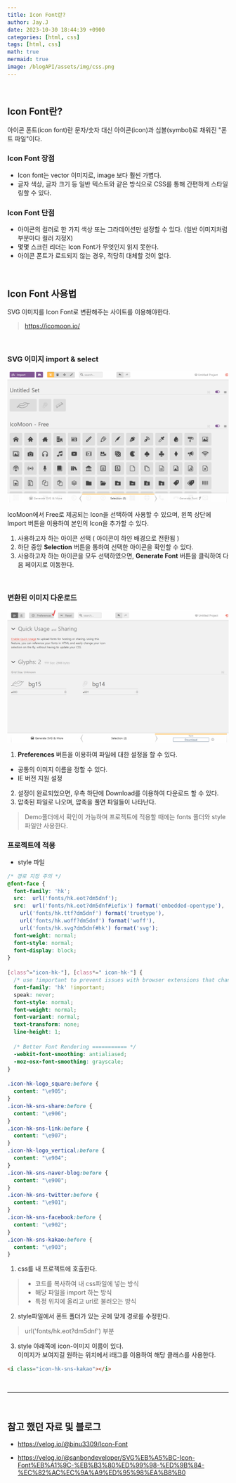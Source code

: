 ```yaml
---
title: Icon Font란?
author: Jay.J
date: 2023-10-30 18:44:39 +0900
categories: [html, css]
tags: [html, css]
math: true
mermaid: true
image: /blogAPI/assets/img/css.png
---
```


<br>

## Icon Font란?
아이콘 폰트(icon font)란 문자/숫자 대신 아이콘(icon)과 심볼(symbol)로 채워진 "폰트 파일"이다.

### Icon Font 장점
- Icon font는 vector 이미지로, image 보다 훨씬 가볍다.
- 글자 색상, 글자 크기 등 일반 텍스트와 같은 방식으로 CSS를 통해 간편하게 스타일링할 수 있다.

### Icon Font 단점
- 아이콘의 컬러로 한 가지 색상 또는 그라데이션만 설정할 수 있다. (일반 이미지처럼 부분마다 컬러 지정X)
- 몇몇 스크린 리더는 Icon Font가 무엇인지 읽지 못한다.
- 아이콘 폰트가 로드되지 않는 경우, 적당히 대체할 것이 없다.

<br />

## Icon Font 사용법
SVG 이미지를 Icon Font로 변환해주는 사이트를 이용해야한다.
> <a href="https://icomoon.io/app/#/select" target="_blank">https://icomoon.io/</a>

<br />

### SVG 이미지 import & select
<img src="../assets/img/html/iconFont.png" alt="">

IcoMoon에서 Free로 제공되는 Icon을 선택하여 사용할 수 있으며, 왼쪽 상단에 Import 버튼을 이용하여 본인의 Icon을 추가할 수 있다.

1. 사용하고자 하는 아이콘 선택 ( 아이콘이 하얀 배경으로 전환됨 )
2. 하단 중앙 <b>Selection</b> 버튼을 통하여 선택한 아이콘을 확인할 수 있다.
3. 사용하고자 하는 아이콘을 모두 선택하였으면, <b>Generate Font</b> 버튼을 클릭하여 다음 페이지로 이동한다.

<br />

### 변환된 이미지 다운로드
<img src="../assets/img/html/iconFont2.png" alt="">

1. <b>Preferences</b> 버튼을 이용하여 파일에 대한 설정을 할 수 있다.
- 공통의 이미지 이름을 정할 수 있다.
- IE 버전 지원 설정
2. 설정이 완료되었으면, 우측 하단에 Download를 이용하여 다운로드 할 수 있다.
3. 압축된 파일로 나오며, 압축을 풀면 파일들이 나타난다.
> Demo폴더에서 확인이 가능하며 프로젝트에 적용할 때에는 fonts 폴더와 style 파일만 사용한다.

### 프로젝트에 적용

- style 파일
```css
/* 경로 지정 주의 */
@font-face {
  font-family: 'hk';
  src:  url('fonts/hk.eot?dm5dnf');
  src:  url('fonts/hk.eot?dm5dnf#iefix') format('embedded-opentype'),
    url('fonts/hk.ttf?dm5dnf') format('truetype'),
    url('fonts/hk.woff?dm5dnf') format('woff'),
    url('fonts/hk.svg?dm5dnf#hk') format('svg');
  font-weight: normal;
  font-style: normal;
  font-display: block;
}

[class^="icon-hk-"], [class*=" icon-hk-"] {
  /* use !important to prevent issues with browser extensions that change fonts */
  font-family: 'hk' !important;
  speak: never;
  font-style: normal;
  font-weight: normal;
  font-variant: normal;
  text-transform: none;
  line-height: 1;

  /* Better Font Rendering =========== */
  -webkit-font-smoothing: antialiased;
  -moz-osx-font-smoothing: grayscale;
}

.icon-hk-logo_square:before {
  content: "\e905";
}
.icon-hk-sns-share:before {
  content: "\e906";
}
.icon-hk-sns-link:before {
  content: "\e907";
}
.icon-hk-logo_vertical:before {
  content: "\e904";
}
.icon-hk-sns-naver-blog:before {
  content: "\e900";
}
.icon-hk-sns-twitter:before {
  content: "\e901";
}
.icon-hk-sns-facebook:before {
  content: "\e902";
}
.icon-hk-sns-kakao:before {
  content: "\e903";
}
```

1. css를 내 프로젝트에 호출한다.
> - 코드를 복사하여 내 css파일에 넣는 방식
> - 해당 파일을 import 하는 방식
> - 특정 위치에 올리고 url로 불러오는 방식

2. style파일에서 폰트 폴더가 있는 곳에 맞게 경로를 수정한다.
> url('fonts/hk.eot?dm5dnf') 부분

3. style 아래쪽에 icon-이미지 이름이 있다.<br>
이미지가 보여지길 원하는 위치에서 i태그를 이용하여 해당 클래스를 사용한다.

```html
<i class="icon-hk-sns-kakao"></i>
```

<br>
<hr>
<br>

<!-- 
### Astro를 사용한 프로젝트
- <a href="https://interactive.hankookilbo.com/v/dementia/" target="_blank">https://interactive.hankookilbo.com/v/dementia/</a>
- <a href="https://interactive.hankookilbo.com/v/sewol/" target="_blank">https://interactive.hankookilbo.com/v/sewol/</a>-->

## 참고 했던 자료 및 블로그
- <a href="https://velog.io/@binu3309/Icon-Font" target="_blank">https://velog.io/@binu3309/Icon-Font</a>

- <a href="https://velog.io/@sanbondeveloper/SVG%EB%A5%BC-Icon-Font%EB%A1%9C-%EB%B3%80%ED%99%98-%ED%9B%84-%EC%82%AC%EC%9A%A9%ED%95%98%EA%B8%B0" target="_blank">https://velog.io/@sanbondeveloper/SVG%EB%A5%BC-Icon-Font%EB%A1%9C-%EB%B3%80%ED%99%98-%ED%9B%84-%EC%82%AC%EC%9A%A9%ED%95%98%EA%B8%B0</a>
